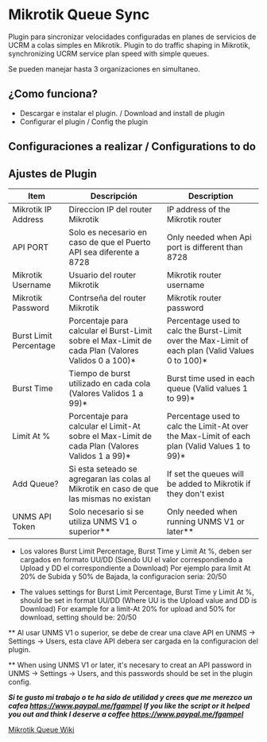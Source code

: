 # Mikrotik Queue Sync

Plugin para sincronizar velocidades configuradas en planes de servicios de UCRM a colas simples en Mikrotik.
Plugin to do traffic shaping in Mikrotik, synchronizing UCRM service plan speed with simple queues.

Se pueden manejar hasta 3 organizaciones en simultaneo.

## ¿Como funciona?
* Descargar e instalar el plugin. / Download and install de plugin
* Configurar el plugin / Config the plugin

## Configuraciones a realizar / Configurations to do
## Ajustes de Plugin

| Item | Descripción | Description |
| ----------- | ------------- | ------------- |
| Mikrotik IP Address | Direccion IP del router Mikrotik  | IP address of the Mikrotik router |
| API PORT | Solo es necesario en caso de que el Puerto API sea diferente a 8728  | Only needed when Api port is different than 8728 |
| Mikrotik Username | Usuario del router Mikrotik  | Mikrotik router username |
| Mikrotik Password | Contrseña del router Mikrotik  | Mikrotik router password |
| Burst Limit Percentage | Porcentaje para calcular el Burst-Limit sobre el Max-Limit de cada Plan (Valores Validos 0 a 100)*  | Percentage used to calc the Burst-Limit over the Max-Limit of each plan (Valid Values 0 to 100)* |
| Burst Time | Tiempo de burst utilizado en cada cola (Valores Validos 1 a 99)* | Burst time used in each queue (Valid values 1 to 99)* |
| Limit At % | Porcentaje para calcular el Limit-At sobre el Max-Limit de cada Plan (Valores Validos 1 a 99)*  | Percentage used to calc the Limit-At over the Max-Limit of each plan (Valid Values 1 to 99)* |
| Add Queue? | Si esta seteado se agregaran las colas al Mikrotik en caso de que las mismas no existan | If set the queues will be added to Mikrotik if they don't exist |
| UNMS API Token | Solo necesario si se utiliza UNMS V1 o superior** | Only needed when running UNMS V1 or later** |

* Los valores Burst Limit Percentage, Burst Time y Limit At %, deben ser cargados en formato UU/DD (Siendo UU el valor correspondiendo a Upload y DD el correspondiente a Download)
Por ejemplo para limit At 20% de Subida y 50% de Bajada, la configuracion seria: 20/50

* The values settings for Burst Limit Percentage, Burst Time y Limit At %, should be set in format UU/DD (Where UU is the Upload value and DD is Download)
For example for a limit-At 20% for upload and 50% for download, setting should be: 20/50

** Al usar UNMS V1 o superior, se debe de crear una clave API en UNMS -> Settings -> Users, esta clave API debera ser cargada en la configuracion del plugin.

** When using UNMS V1 or later, it's necesary to creat an API password in UNMS -> Settings -> Users, and this passwords should be set in the plugin config.

***Si te gusto mi trabajo o te ha sido de utilidad y crees que me merezco un cafea https://www.paypal.me/fgampel***
***If you like the script or it helped you out and think I deserve a coffee https://www.paypal.me/fgampel***

[Mikrotik Queue Wiki](https://wiki.mikrotik.com/wiki/Manual:Queue)
